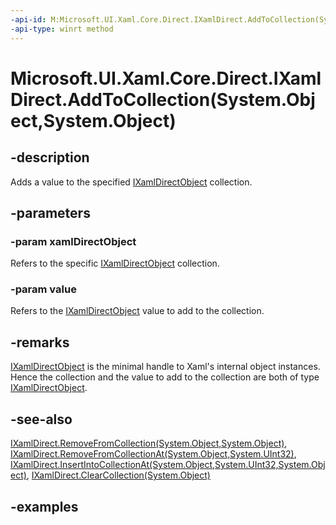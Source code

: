 ```yaml
---
-api-id: M:Microsoft.UI.Xaml.Core.Direct.IXamlDirect.AddToCollection(System.Object,System.Object)
-api-type: winrt method
---
```


# Microsoft.UI.Xaml.Core.Direct.IXamlDirect.AddToCollection(System.Object,System.Object)

<!--
public void AddToCollection (object xamlDirectObject, object value);
-->

## -description

Adds a value to the specified [IXamlDirectObject](ixamldirectobject.md) collection.

## -parameters

### -param xamlDirectObject

Refers to the specific [IXamlDirectObject](ixamldirectobject.md) collection.

### -param value

Refers to the [IXamlDirectObject](ixamldirectobject.md) value to add to the collection.

## -remarks

[IXamlDirectObject](ixamldirectobject.md) is the minimal handle to Xaml's internal object instances. Hence the collection and the value to add to the collection are both of type [IXamlDirectObject](ixamldirectobject.md).

## -see-also

[IXamlDirect.RemoveFromCollection(System.Object,System.Object)](ixamldirect_removefromcollection_2015158471.md), [IXamlDirect.RemoveFromCollectionAt(System.Object,System.UInt32)](ixamldirect_removefromcollectionat_1329285826.md), [IXamlDirect.InsertIntoCollectionAt(System.Object,System.UInt32,System.Object)](ixamldirect_insertintocollectionat_1006192088.md), [IXamlDirect.ClearCollection(System.Object)](ixamldirect_clearcollection_1351804274.md)

## -examples


